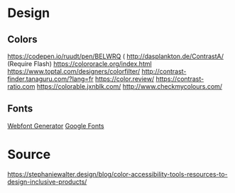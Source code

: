 # Design 

## Colors 
https://codepen.io/ruudt/pen/BELWRQ (
http://dasplankton.de/ContrastA/ (Require Flash)
https://colororacle.org/index.html
https://www.toptal.com/designers/colorfilter/
http://contrast-finder.tanaguru.com/?lang=fr
https://color.review/
https://contrast-ratio.com
https://colorable.jxnblk.com/
http://www.checkmycolours.com/

## Fonts
[Webfont Generator](https://www.fontsquirrel.com/tools/webfont-generator)
[Google Fonts](https://fonts.google.com/)


# Source
https://stephaniewalter.design/blog/color-accessibility-tools-resources-to-design-inclusive-products/
